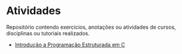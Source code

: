 # Atividades
Repositório contendo exercicios, anotações ou atividades de cursos, disciplinas ou tutoriais realizados.

- [Introdução a Programação Estruturada em C](https://github.com/vinitg96/Atividades/tree/main/Introdu%C3%A7%C3%A3o%20a%20Programa%C3%A7%C3%A3o%20Estruturada%20em%20C)
